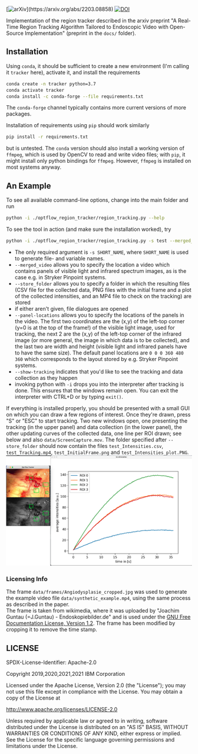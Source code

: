 [![arXiv](https://img.shields.io/badge/arXiv-2203.08858-yellowgreen?)](https://arxiv.org/abs/2203.08858) 
[![DOI](https://zenodo.org/badge/468031750.svg)](https://zenodo.org/badge/latestdoi/468031750)

Implementation of the region tracker described in the arxiv preprint "A Real-Time Region Tracking Algorithm Tailored to Endoscopic Video with Open-Source Implementation" (preprint in the `docs/` folder).
## Installation
Using `conda`, it should be sufficient to create a new environment (I'm calling it `tracker` here), activate it, and
install the requirements
```bash
conda create -n tracker python=3.7
conda activate tracker
conda install -c conda-forge --file requirements.txt
```
The `conda-forge` channel typically contains more current versions of more packages.

Installation of requirements using `pip` should work similarly
```bash
pip install -r requirements.txt
```
but is untested. 
The `conda` version should also install a working version of `ffmpeg`, which is used by OpenCV to read and write video files; with `pip`, it might install only python bindings for `ffmpeg`. However, `ffmpeg` is installed on most systems anyway.

## An Example

To see all available command-line options, change into the main folder and run
```bash
python -i ./optflow_region_tracker/region_tracking.py --help
```

To see the tool in action (and make sure the installation worked), try
```bash
python -i ./optflow_region_tracker/region_tracking.py -s test --merged_video "./data/synthetic_example.mp4" --store_folder ~/tmp --show-tracking --panel-locations 0 0 0 256 389 256
```
* The only required argument is `-s SHORT_NAME`, where `SHORT_NAME` is used to generate file- and variable names.
* `--merged_video` allows you to specify the location a video which contains panels of visible light and infrared spectrum images, as is the case e.g. in Stryker Pinpoint systems.
* `--store_folder` allows you to specify a folder in which the resulting files (CSV file for the collected data, PNG files with the initial frame and a plot of the collected intensities, and an MP4 file to check on the tracking) are stored
* if either aren't given, file dialogues are opened
* `--panel-locations` allows you to specify the locations of the panels in the video. The first two coordinates are the 
(x,y) of the left-top corner (y=0 is at the top of the frame!) of the visible light image, used for tracking,
 the next 2 are the (x,y) of the left-top corner of the infrared image (or more general, the image in which data is to be collected), and the last two are width and height (visible light and infrared panels have to have the same size). The default panel locations are `0 0 0 360 480 360` which corresponds to the layout stored by e.g. Stryker Pinpoint systems.
* `--show-tracking` indicates that you'd like to see the tracking and data collection as they happen
* invoking python with `-i` drops you into the interpreter after tracking is done. This ensures that the windows remain open. You can exit the interpreter with CTRL+D or by typing `exit()`.

If everything is installed properly, you should be presented with a small GUI on which you can draw a few regions of interest. Once they're drawn, press "S" or "ESC" to start tracking. Two new windows open, one presenting the tracking (in the upper panel) and data collection (in the lower panel), the other updating curves of the collected data, one line per ROI drawn; see below and also `data/ScreenCapture.mov`.
The folder specified after `--store_folder` should now contain the files `test_Intensities.csv`, `test_Tracking.mp4`, `test_InitialFrame.png` and `test_Intensities_plot.PNG`.
  ![Screenshot](./data/synthetic_example_screenshot.png "Screenshot")  

### Licensing Info
The frame `data/frames/Angiodysplasie_cropped.jpg` was used to generate the example video file `data/synthetic_example.mp4`, using the same process as described in the paper.  
The frame is taken from wikimedia, where it was uploaded by "Joachim Guntau (=J.Guntau) - Endoskopiebilder.de" and is used under the
[GNU Free Documentation License, Version 1.2](https://commons.wikimedia.org/wiki/Commons:GNU_Free_Documentation_License,_version_1.2). The frame has been modified by cropping it to remove the time stamp.

## LICENSE
SPDX-License-Identifier: Apache-2.0

Copyright 2019,2020,2021,2021 IBM Corporation

Licensed under the Apache License, Version 2.0 (the "License");
you may not use this file except in compliance with the License.
You may obtain a copy of the License at

http://www.apache.org/licenses/LICENSE-2.0

Unless required by applicable law or agreed to in writing, software
distributed under the License is distributed on an "AS IS" BASIS,
WITHOUT WARRANTIES OR CONDITIONS OF ANY KIND, either express or implied.
See the License for the specific language governing permissions and
limitations under the License.
